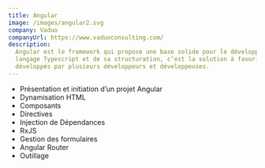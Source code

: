 ```yaml
---
title: Angular
image: /images/angular2.svg
company: Vaduo
companyUrl: https://www.vaduoconsulting.com/
description:
  Angular est le framework qui propose une base solide pour le développement d'applications Web. Fort de son
  langage Typescript et de sa structuration, c’est la solution à favoriser pour des projets assez conséquents,
  développés par plusieurs développeurs et développeuses.
---
```


- Présentation et initiation d’un projet Angular
- Dynamisation HTML
- Composants
- Directives
- Injection de Dépendances
- RxJS
- Gestion des formulaires
- Angular Router
- Outillage
